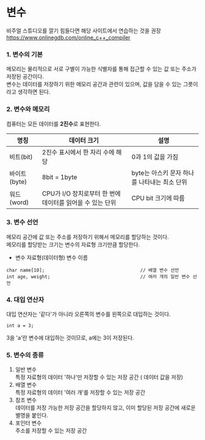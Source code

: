 # 변수  

비주얼 스튜디오를 깔기 힘들다면 해당 사이트에서 연습하는 것을 권장  
https://www.onlinegdb.com/online_c++_compiler   

### 1. 변수의 기본  
메모리는 물리적으로 서로 구별이 가능한 식별자를 통해 접근할 수 있는 값 또는 주소가 저장된 공간이다.  
변수는 데이터를 저장하기 위한 메모리 공간과 관련이 있으며, 값을 담을 수 있는 그릇이라고 생각하면 된다.

### 2. 변수와 메모리  
컴퓨터는 모든 데이터를 **2진수**로 표현한다.  

|명칭|데이터 크기|설명|
|------|---|---|
|비트(bit)|2진수 표시에서 한 자리 수에 해당|0과 1의 값을 가짐|
|바이트(byte)|8bit = 1byte|byte는 아스키 문자 하나를 나타내는 최소 단위|
|워드(word)|CPU가 I/O 장치로부터 한 번에 데이터를 읽어올 수 있는 단위|CPU bit 크기에 따름|


### 3. 변수 선언  
메모리 공간에 값 또는 주소를 저장하기 위해서 메모리를 할당하는 것이다.  
메모리를 할당받는 크기는 변수의 자료형 크기만큼 할당한다.

- 변수 자료형(데이터형) 변수 이름
``` 
char name[10];                                   // 배열 변수 선언
int age, weight;                                 // 여러 개의 일반 변수 선언
```

### 4. 대입 연산자
대입 연산자는 '같다'가 아니라 오른쪽의 변수를 왼쪽으로 대입하는 것이다.
```
int a = 3;                             
```
3을 'a'란 변수에 대입하는 것이므로, a에는 3이 저장된다.  

### 5. 변수의 종류
1. 일반 변수  
특정 자료형의 데이터 '하나'만 저장할 수 있는 저장 공간 ( 데이터 값을 저장)
2. 배열 변수  
특정 자료형의 데이터 '여러 개'를 저장할 수 있는 저장 공간
3. 참조 변수  
데이터를 저장 가능한 저장 공간을 할당하지 않고, 이미 할당된 저장 공간에 새로운 별명을 붙인다.
4. 포인터 변수  
주소를 저장할 수 있는 저장 공간
